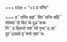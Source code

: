 +++
title = "०२ प्र यन्ति"

+++
प्र᳓ यन्ति यज्ञं᳓ विप᳓यन्ति बर्हिः᳓  
सोममा᳓दो विद᳓थे दुध्र᳓वाचः  
नि᳓ उ भ्रियन्ते यश᳓सो गृभा᳓द् आ᳓  
दूर᳓üपब्दो वृ᳓षणो नृषा᳓चः